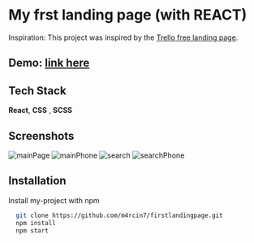 
# My frst landing page (with REACT)

Inspiration:
This project was inspired by the [Trello free landing page](https://www.figma.com/community/file/1067291706100571818).

## Demo: [link here](https://m4rcin7.github.io/firstlandingpage/)



## Tech Stack

**React**, **CSS** , **SCSS** 


## Screenshots

![mainPage](https://github.com/markopersonally/firstlandingpage/assets/120672080/b34b2717-a258-4889-af03-28321b1321f7)
![mainPhone](https://github.com/markopersonally/firstlandingpage/assets/120672080/278eaadd-434a-4b7e-81ca-56e522740301)
![search](https://github.com/markopersonally/firstlandingpage/assets/120672080/1d98950b-0285-418f-bf0f-99eff56b9729)
![searchPhone](https://github.com/markopersonally/firstlandingpage/assets/120672080/a8d8f318-ee64-40fd-8b3b-aa3cf6de7286)


## Installation

Install my-project with npm

```bash
  git clone https://github.com/m4rcin7/firstlandingpage.git
  npm install
  npm start
```
    
